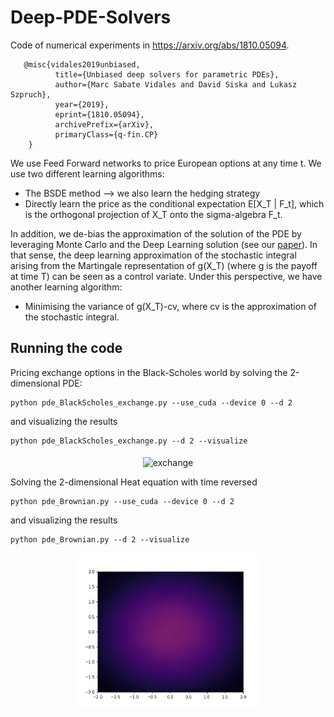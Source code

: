 # Deep-PDE-Solvers

Code of numerical experiments in https://arxiv.org/abs/1810.05094.
 
       @misc{vidales2019unbiased,
              title={Unbiased deep solvers for parametric PDEs}, 
              author={Marc Sabate Vidales and David Siska and Lukasz Szpruch},
              year={2019},
              eprint={1810.05094},
              archivePrefix={arXiv},
              primaryClass={q-fin.CP}
        }

We use Feed Forward networks to price European options at any time t. 
We use two different learning algorithms:
- The BSDE method --> we also learn the hedging strategy
- Directly learn the price as the conditional expectation E[X_T | F_t], which is the orthogonal projection of X_T onto the sigma-algebra F_t. 

In addition, we de-bias the approximation of the solution of the PDE by leveraging Monte Carlo and the Deep Learning solution (see our [paper](https://arxiv.org/abs/1810.05094)). In that sense, the deep learning approximation of the stochastic integral arising from the Martingale representation of g(X_T) (where g is the payoff at time T) can be seen as a control variate. Under this perspective, we have another learning algorithm:
- Minimising the variance of g(X_T)-cv, where cv is the approximation of the stochastic integral. 


## Running the code

Pricing exchange options in the Black-Scholes world by solving the 2-dimensional PDE:
```
python pde_BlackScholes_exchange.py --use_cuda --device 0 --d 2
```
and visualizing the results
```
python pde_BlackScholes_exchange.py --d 2 --visualize
```

<p align="center">
<img align="middle" src="./numerical_results/BS/bsde/contourf.gif" alt="exchange" width="300" height="250" />
</p>



Solving the 2-dimensional Heat equation with time reversed
```
python pde_Brownian.py --use_cuda --device 0 --d 2
```
and visualizing the results
```
python pde_Brownian.py --d 2 --visualize
```

<p align="center">
<img align="middle" src="./numerical_results/Brownian/bsde/contourf.gif" alt="exchange" width="300" height="250" />
</p>
